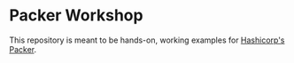 # Packer Workshop

This repository is meant to be hands-on, working examples for [Hashicorp's Packer](https://developer.hashicorp.com/packer).